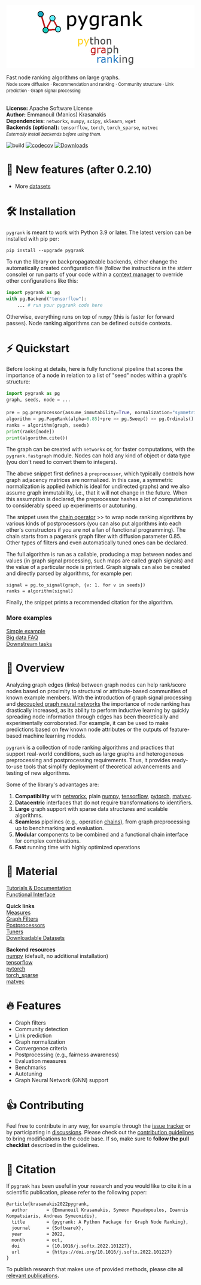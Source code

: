 ![pygrank](documentation/pygrank.png)

Fast node ranking algorithms on large graphs.
<br>
<small>Node score diffusion · Recommendation and ranking · Community structure · Link prediction · Graph signal processing</small>
<br>
<br>

**License:** Apache Software License
<br>**Author:** Emmanouil (Manios) Krasanakis
<br>**Dependencies:** `networkx`, `numpy`, `scipy`, `sklearn`, `wget`
<br>**Backends (optional):** `tensorflow`, `torch`, `torch_sparse`, `matvec` 
<br><small>*Externally install backends before using them.*</small>

![build](https://github.com/MKLab-ITI/pygrank/actions/workflows/tests.yml/badge.svg)
[![codecov](https://codecov.io/gh/MKLab-ITI/pygrank/branch/master/graph/badge.svg?token=RYZOT4UY8Q)](https://codecov.io/gh/MKLab-ITI/pygrank)
[![Downloads](https://static.pepy.tech/personalized-badge/pygrank?period=total&units=international_system&left_color=black&right_color=orange&left_text=Downloads)](https://pepy.tech/project/pygrank)

# :rocket: New features (after 0.2.10)
* More [datasets](documentation/datasets.md)

# :hammer_and_wrench: Installation
`pygrank` is meant to work with Python 3.9 or later. The latest version can be installed with pip per:
```
pip install --upgrade pygrank
```

To run the library on backpropagateable backends, 
either change the automatically created
configuration file (follow the instructions in the stderr console)
or run parts of your code within a
[context manager](https://book.pythontips.com/en/latest/context_managers.html)
to override other configurations like this:

```python
import pygrank as pg
with pg.Backend("tensorflow"):
    ... # run your pygrank code here
```

Otherwise, everything runs on top of `numpy` (this
is faster for forward passes). Node ranking algorithms 
can be defined outside contexts.

# :zap: Quickstart
Before looking at details, here is fully functional
pipeline that scores the importance of a node in relation to 
a list of "seed" nodes within a graph's structure:

```python
import pygrank as pg
graph, seeds, node = ...

pre = pg.preprocessor(assume_immutability=True, normalization="symmetric")
algorithm = pg.PageRank(alpha=0.85)+pre >> pg.Sweep() >> pg.Ordinals()
ranks = algorithm(graph, seeds)
print(ranks[node])
print(algorithm.cite())
```

The graph can be created with `networkx` or, for faster computations,
with the `pygrank.fastgraph` module. Nodes can hold any 
kind of object or data type (you don't need to convert them to integers).

The above snippet first defines a `preprocessor`, 
which typically controls how graph adjacency matrices are normalized.
In this case, a symmetric normalization
is applied (which is ideal for undirected graphs) and we also
assume graph immutability, i.e., that it will not change in the future.
When this assumption is declared, the preprocessor hashes a lot of
computations to considerably speed up experiments or autotuning.

The snippet uses the [chain operator](documentation/functional.md) >>
to wrap node ranking algorithms by various kinds of postprocessors
(you can also put algorithms into each other's constructors
if you are not a fan of functional programming).
The chain starts from a pagerank graph filter with diffusion parameter
0.85. Other types of filters and even automatically tuned ones can
be declared.

The full algorithm is run as a callable,
producing a map between nodes and values 
(in graph signal processing, such maps are called graph signals)
and the value of a particular node is printed. Graph signals can
also be created and directly parsed by algorithms, for example per:
```
signal = pg.to_signal(graph, {v: 1. for v in seeds})
ranks = algorithm(signal)
```

Finally, the snippet prints a recommended citation for the algorithm.

### More examples

[Simple example](documentation/showcase.md) <br>
[Big data FAQ](documentation/tips.md) <br>
[Downstream tasks](https://github.com/maniospas/pygrank-downstream) <br>


# :brain: Overview
Analyzing graph edges (links) between graph nodes can help rank/score
nodes based on proximity to structural or attribute-based communities 
of known example members.
With the introduction of graph signal processing and
[decoupled graph neural networks](https://dl.acm.org/doi/abs/10.1145/3442381.3449927) 
the importance of node ranking has drastically 
increased, as its ability to perform inductive learning by quickly
spreading node information through edges has been theoretically and experimentally
corroborated. For example, it can be used to make predictions based on few known
node attributes or the outputs of feature-based machine learning models.

`pygrank` is a collection of node ranking algorithms and practices that 
support real-world conditions, such as large graphs and heterogeneous
preprocessing and postprocessing requirements. Thus, it provides
ready-to-use tools that simplify deployment of theoretical advancements
and testing of new algorithms.

Some of the library's advantages are:
1. **Compatibility** with [networkx](https://github.com/networkx/networkx), plain [numpy](https://numpy.org), [tensorflow](https://www.tensorflow.org), [pytorch](https://pytorch.org), [matvec](https://github.com/maniospas/matvec).
2. **Datacentric** interfaces that do not require transformations to identifiers.
3. **Large** graph support with sparse data structures and scalable algorithms.
4. **Seamless** pipelines (e.g., operation [chains](documentation/functional.md)), from graph preprocessing up to benchmarking and evaluation.
5. **Modular** components to be combined and a functional chain interface for complex combinations.
6. **Fast** running time with highly optimized operations

# :link: Material
[Tutorials & Documentation](documentation/documentation.md) <br>
[Functional Interface](documentation/functional.md)

**Quick links**<br>
[Measures](documentation/measures.md) <br>
[Graph Filters](documentation/graph_filters.md) <br>
[Postprocessors](documentation/postprocessors.md) <br>
[Tuners](documentation/tuners.md) <br>
[Downloadable Datasets](documentation/datasets.md) <br>

**Backend resources**<br>
[numpy](https://numpy.org/) (default, no additional installation) <br>
[tensorflow](https://www.tensorflow.org/install) <br>
[pytorch](https://pytorch.org/get-started/locally) <br>
[torch_sparse](https://github.com/rusty1s/pytorch_sparse) <br>
[matvec](https://github.com/maniospas/matvec)

# :fire: Features
* Graph filters
* Community detection
* Link prediction
* Graph normalization
* Convergence criteria
* Postprocessing (e.g., fairness awareness)
* Evaluation measures
* Benchmarks
* Autotuning
* Graph Neural Network (GNN) support

# :thumbsup: Contributing
Feel free to contribute in any way, for example through the [issue tracker](https://github.com/MKLab-ITI/pygrank/issues) or by participating in [discussions]().
Please check out the [contribution guidelines](CONTRIBUTING.md) to bring modifications to the code base.
If so, make sure to **follow the pull checklist** described in the guidelines.
 
# :notebook: Citation
If `pygrank` has been useful in your research and you would like to cite it in a scientific publication, please refer to the following paper:
```
@article{krasanakis2022pygrank,
  author       = {Emmanouil Krasanakis, Symeon Papadopoulos, Ioannis Kompatsiaris, Andreas Symeonidis},
  title        = {pygrank: A Python Package for Graph Node Ranking},
  journal      = {SoftwareX},
  year         = 2022,
  month        = oct,
  doi          = {10.1016/j.softx.2022.101227},
  url          = {https://doi.org/10.1016/j.softx.2022.101227}
}
```
To publish research that makes use of provided methods,
please cite all [relevant publications](documentation/citations.md).
